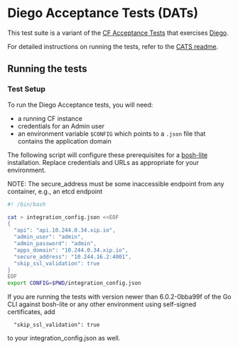 # Diego Acceptance Tests (DATs)

This test suite is a variant of the [CF Acceptance Tests][cats] that exercises
[Diego](https://github.com/cloudfoundry-incubator/diego-release).

For detailed instructions on running the tests, refer to the
[CATS readme](https://github.com/cloudfoundry/cf-acceptance-tests/blob/master/README.md).

## Running the tests

### Test Setup

To run the Diego Acceptance tests, you will need:
- a running CF instance
- credentials for an Admin user
- an environment variable `$CONFIG` which points to a `.json` file that contains the application domain

The following script will configure these prerequisites for a [bosh-lite](https://github.com/cloudfoundry/bosh-lite)
installation. Replace credentials and URLs as appropriate for your environment.

NOTE: The secure_address must be some inaccessible endpoint from any container, e.g., an etcd endpoint

```bash
#! /bin/bash

cat > integration_config.json <<EOF
{
  "api": "api.10.244.0.34.xip.io",
  "admin_user": "admin",
  "admin_password": "admin",
  "apps_domain": "10.244.0.34.xip.io",
  "secure_address": "10.244.16.2:4001",
  "skip_ssl_validation": true
}
EOF
export CONFIG=$PWD/integration_config.json
```

If you are running the tests with version newer than 6.0.2-0bba99f of the Go CLI against bosh-lite or any other environment
using self-signed certificates, add

```
  "skip_ssl_validation": true
```

to your integration_config.json as well.

[cats]: https://github.com/cloudfoundry/cf-acceptance-tests
